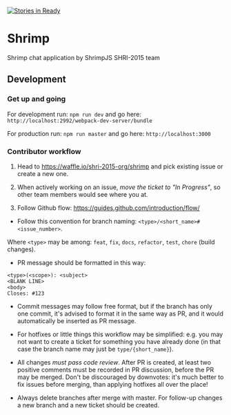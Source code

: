 [![Stories in Ready](https://badge.waffle.io/shri-2015-org/shrimp.png?label=ready&title=Ready)](https://waffle.io/shri-2015-org/shrimp)

# Shrimp
Shrimp chat application by ShrimpJS SHRI-2015 team

## Development

### Get up and going

For development run: `npm run dev` and go here: `http://localhost:2992/webpack-dev-server/bundle`

For production run: `npm run master` and go here: `http://localhost:3000`

### Contributor workflow

1. Head to https://waffle.io/shri-2015-org/shrimp and pick existing issue or create a new one.

2. When actively working on an issue, *move the ticket to "In Progress"*, so other team members would see where you at.

3. Follow Github flow: https://guides.github.com/introduction/flow/


* Follow this convention for branch naming: `<type>/<short_name>#<issue_number>`.

Where `<type>` may be among: `feat`, `fix`, `docs`, `refactor`, `test`, `chore` (build changes).

* PR message should be formatted in this way:

```
<type>(<scope>): <subject>
<BLANK LINE>
<body>
Closes: #123
```

* Commit messages may follow free format, but if the branch has only one commit, it's advised to format it in the same way as PR, and it would automatically be inserted as PR message.

* For hotfixes or little things this workflow may be simplified: e.g. you may not want to create a ticket for something you have already done (in that case the branch name may just be `type/{short_name}`).

* All changes *must pass code review*. After PR is created, at least two positive comments must be recorded in PR discussion, before the PR may be merged. Don't be discouraged by downvotes: it's much better to fix issues before merging, than applying hotfixes all over the place!

* Always delete branches after merge with master. For follow-up changes a new branch and a new ticket should be created.
